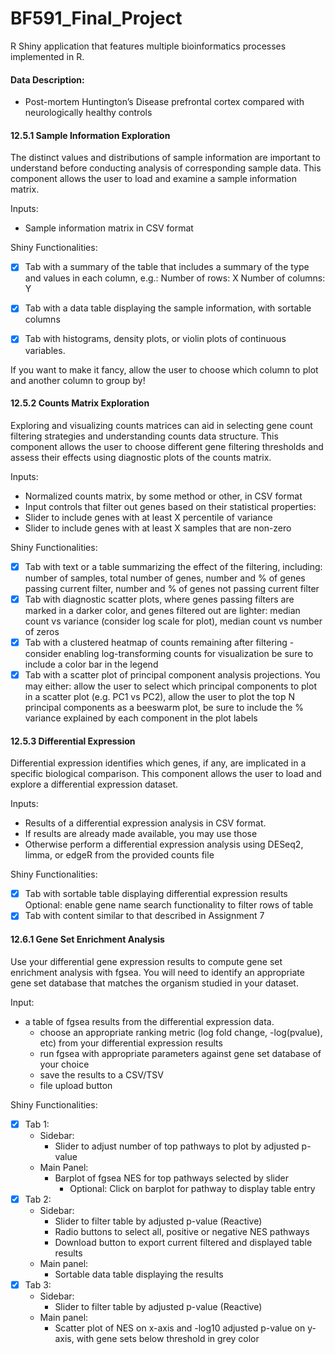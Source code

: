 # BF591_Final_Project
R Shiny application that features multiple bioinformatics processes implemented in R.


#### Data Description:
  - Post-mortem Huntington’s Disease prefrontal cortex compared with neurologically healthy controls

#### 12.5.1 Sample Information Exploration
The distinct values and distributions of sample information are important to understand before conducting analysis of corresponding sample data. This component allows the user to load and examine a sample information matrix.

Inputs:
  - Sample information matrix in CSV format
 
Shiny Functionalities:

  - [x] Tab with a summary of the table that includes a summary of the type and values in each column, e.g.: Number of rows: X Number of columns: Y
	
  - [x] Tab with a data table displaying the sample information, with sortable columns

  - [x] Tab with histograms, density plots, or violin plots of continuous variables.

If you want to make it fancy, allow the user to choose which column to plot and another column to group by!

#### 12.5.2 Counts Matrix Exploration
Exploring and visualizing counts matrices can aid in selecting gene count filtering strategies and understanding counts data structure. This component allows the user to choose different gene filtering thresholds and assess their effects using diagnostic plots of the counts matrix.

Inputs:
  - Normalized counts matrix, by some method or other, in CSV format
  - Input controls that filter out genes based on their statistical properties:
  - Slider to include genes with at least X percentile of variance
  - Slider to include genes with at least X samples that are non-zero
 
Shiny Functionalities:
  - [x] Tab with text or a table summarizing the effect of the filtering, including: number of samples, total number of genes, number and % of genes passing current filter, number and % of genes not passing current filter
  - [x] Tab with diagnostic scatter plots, where genes passing filters are marked in a darker color, and genes filtered out are lighter: median count vs variance (consider log scale for plot), median count vs number of zeros
  - [x] Tab with a clustered heatmap of counts remaining after filtering - consider enabling log-transforming counts for visualization be sure to include a color bar in the legend
  - [x] Tab with a scatter plot of principal component analysis projections. You may either: allow the user to select which principal components to plot in a scatter plot (e.g. PC1 vs PC2), allow the user to plot the top N principal components as a beeswarm plot, be sure to include the % variance explained by each component in the plot labels

#### 12.5.3 Differential Expression
Differential expression identifies which genes, if any, are implicated in a specific biological comparison. This component allows the user to load and explore a differential expression dataset.

Inputs:
  - Results of a differential expression analysis in CSV format.
  - If results are already made available, you may use those
  - Otherwise perform a differential expression analysis using DESeq2, limma, or edgeR from the provided counts file
 
Shiny Functionalities:
  - [x] Tab with sortable table displaying differential expression results
Optional: enable gene name search functionality to filter rows of table
  - [x] Tab with content similar to that described in Assignment 7

#### 12.6.1 Gene Set Enrichment Analysis
Use your differential gene expression results to compute gene set enrichment analysis with fgsea. You will need to identify an appropriate gene set database that matches the organism studied in your dataset.

Input:
  - a table of fgsea results from the differential expression data.
  	- choose an appropriate ranking metric (log fold change, -log(pvalue), etc) from your differential expression results
  	- run fgsea with appropriate parameters against gene set database of your choice
  	- save the results to a CSV/TSV
  	- file upload button

Shiny Functionalities:
  - [x] Tab 1:
  	- Sidebar:
  		- Slider to adjust number of top pathways to plot by adjusted p-value
  	- Main Panel:
  		- Barplot of fgsea NES for top pathways selected by slider
  			- Optional: Click on barplot for pathway to display table entry
  - [x] Tab 2:
  	- Sidebar:
  		- Slider to filter table by adjusted p-value (Reactive)
  		- Radio buttons to select all, positive or negative NES pathways
  		- Download button to export current filtered and displayed table results
  	- Main panel:
  		- Sortable data table displaying the results
  - [x] Tab 3:
  	- Sidebar:
  		- Slider to filter table by adjusted p-value (Reactive)
  	- Main panel:
  		- Scatter plot of NES on x-axis and -log10 adjusted p-value on y-axis, with gene sets below threshold in grey color

